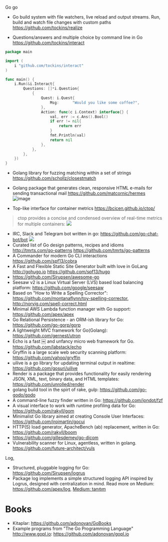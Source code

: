Go go

- Go build system with file watchers, live reload and output streams. Run, build and watch file changes with custom paths https://github.com/tockins/realize

- Questions/answers and multiple choice by command line in Go https://github.com/tockins/interact

```go
package main

import (
	i "github.com/tockins/interact"
)

func main() {
	i.Run(&i.Interact{
		Questions: []*i.Question{
			{
				Quest: i.Quest{
					Msg:      "Would you like some coffee?",
				},
				Action: func(c i.Context) interface{} {
					val, err := c.Ans().Bool()
					if err != nil{
					    return err
					}
					fmt.Println(val)
					return nil
				},
			},
		},
	})
}
```

- Golang library for fuzzing matching within a set of strings https://github.com/schollz/closestmatch

- Golang package that generates clean, responsive HTML e-mails for sending transactional mail https://github.com/matcornic/hermes
![image](https://cloud.githubusercontent.com/assets/263237/24771475/65a7766c-1b16-11e7-9a9f-7e6e70aad960.png)

- Top-like interface for container metrics https://bcicen.github.io/ctop/
> ctop provides a concise and condensed overview of real-time metrics for multiple containers:
![](https://github.com/bcicen/ctop/raw/master/_docs/img/grid.gif)

- IRC, Slack and Telegram bot written in go: https://github.com/go-chat-bot/bot
![](https://cloud.githubusercontent.com/assets/1084729/12377689/5bf7d5f2-bd0d-11e5-87d9-525481f01c3a.gif)
- Curated list of Go design patterns, recipes and idioms http://tmrts.com/go-patterns https://github.com/tmrts/go-patterns
- A Commander for modern Go CLI interactions https://github.com/spf13/cobra
- A Fast and Flexible Static Site Generator built with love in GoLang http://gohugo.io https://github.com/spf13/hugo
- https://github.com/Sirupsen/awesome-go
- Seesaw v2 is a Linux Virtual Server (LVS) based load balancing platform: <https://github.com/google/seesaw>
- Based on "How to Write a Spelling Corrector": <https://github.com/montanaflynn/toy-spelling-corrector>, <http://norvig.com/spell-correct.html>
- Minimal AWS Lambda function manager with Go support: <https://github.com/apex/apex>
- Go Relational Persistence - an ORM-ish library for Go: <https://github.com/go-gorp/gorp>
- A lightweight MVC framework for Go(Golang): <https://github.com/gernest/utron>
- Echo is a fast ￼ and unfancy micro web framework for Go. <https://github.com/labstack/echo>
- Gryffin is a large scale web security scanning platform: <https://github.com/yahoo/gryffin>
- uilive is a go library for updating terminal output in realtime: <https://github.com/gosuri/uilive>
- Render is a package that provides functionality for easily rendering JSON, XML, text, binary data, and HTML templates: <https://github.com/unrolled/render>
- golang build tool in the spirt of rake, gulp: <https://github.com/go-godo/godo>
- A command-line fuzzy finder written in Go: <https://github.com/jondot/fzf>
- A visual interface to work with runtime profiling data for Go: <https://github.com/rakyll/gom>
- Minimalist Go library aimed at creating Console User Interfaces: <https://github.com/jroimartin/gocui>
- HTTP(S) load generator, ApacheBench (ab) replacement, written in Go: <https://github.com/rakyll/boom>
- https://github.com/gillesdemey/go-dicom
- Vulnerability scanner for Linux, agentless, written in golang. https://github.com/future-architect/vuls

Log,
- Structured, pluggable logging for Go: <https://github.com/Sirupsen/logrus>
- Package log implements a simple structured logging API inspired by Logrus, designed with centralization in mind. Read more on Medium: <https://github.com/apex/log>, [Medium: tanıtım](https://medium.com/@tjholowaychuk/apex-log-e8d9627f4a9a#.4bpbq5hko)

# Books
- Kitaplar: <https://github.com/adonovan/GoBooks>
- Example programs from "The Go Programming Language" <http://www.gopl.io>: <https://github.com/adonovan/gopl.io>
